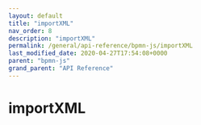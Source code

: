 ```yaml
---
layout: default
title: "importXML"
nav_order: 8
description: "importXML"
permalink: /general/api-reference/bpmn-js/importXML
last_modified_date: 2020-04-27T17:54:08+0000
parent: "bpmn-js"
grand_parent: "API Reference"
---
```


# importXML

